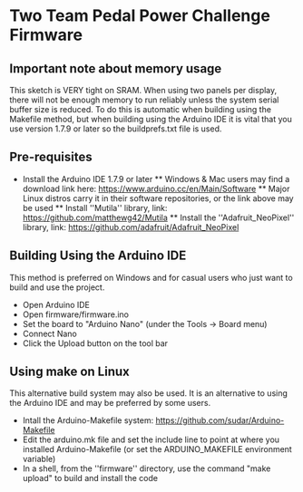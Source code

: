 # Two Team Pedal Power Challenge Firmware

## Important note about memory usage

This sketch is VERY tight on SRAM.  When using two panels per display, there will not be
enough memory to run reliably unless the system serial buffer size is reduced.  To do this
is automatic when building using the Makefile method, but when building using the Arduino IDE
it is vital that you use version 1.7.9 or later so the buildprefs.txt file is used.

## Pre-requisites

* Install the Arduino IDE 1.7.9 or later
** Windows & Mac users may find a download link here: https://www.arduino.cc/en/Main/Software
** Major Linux distros carry it in their software repositories, or the link above may be used
** Install ''Mutila'' library, link: https://github.com/matthewg42/Mutila 
** Install the ''Adafruit_NeoPixel'' library, link: https://github.com/adafruit/Adafruit_NeoPixel

## Building Using the Arduino IDE

This method is preferred on Windows and for casual users who just want to build and use the project.

* Open Arduino IDE 
* Open firmware/firmware.ino
* Set the board to "Arduino Nano" (under the Tools -> Board menu)
* Connect Nano 
* Click the Upload button on the tool bar

## Using make on Linux

This alternative build system may also be used. It is an alternative to using the Arduino IDE and may be preferred by some users. 

* Intall the Arduino-Makefile system: https://github.com/sudar/Arduino-Makefile
* Edit the arduino.mk file and set the include line to point at where you installed Arduino-Makefile (or set the ARDUINO_MAKEFILE environment variable)
* In a shell, from the ''firmware'' directory, use the command "make upload" to build and install the code

